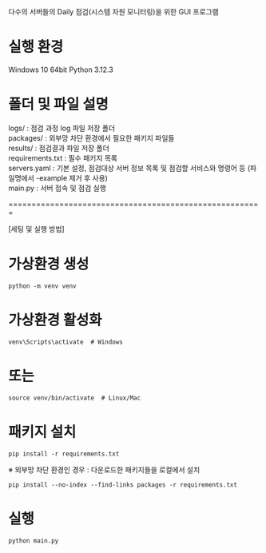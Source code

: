 다수의 서버들의 Daily 점검(시스템 자원 모니터링)을 위한 GUI 프로그램

# 실행 환경
Windows 10 64bit
Python 3.12.3

# 폴더 및 파일 설명
logs/ : 점검 과정 log 파일 저장 폴더  
packages/ : 외부망 차단 환경에서 필요한 패키지 파일들  
results/ : 점검결과 파일 저장 폴더  
requirements.txt : 필수 패키지 목록  
servers.yaml : 기본 설정, 점검대상 서버 정보 목록 및 점검할 서비스와 명령어 등  (파일명에서 -example 제거 후 사용)  
main.py : 서버 접속 및 점검 실행  

=======================================================

[세팅 및 실행 방법]

# 가상환경 생성
```
python -m venv venv
```

# 가상환경 활성화
```
venv\Scripts\activate  # Windows
```
# 또는
```
source venv/bin/activate  # Linux/Mac
```

# 패키지 설치
```
pip install -r requirements.txt
```
※ 외부망 차단 환경인 경우 : 다운로드한 패키지들을 로컬에서 설치
```
pip install --no-index --find-links packages -r requirements.txt
```

# 실행
```
python main.py
```

